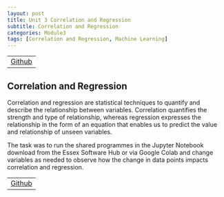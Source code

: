 ```yaml
---
layout: post
title: Unit 3 Correlation and Regression
subtitle: Correlation and Regression
categories: Module3
tags: [Correlation and Regression, Machine Learning]
---
```

<html lang="en">

<table>
    <tr>
        <td><a href="../../../../MachineLearning/Unit03" target="_blank" class="button large">Github</a></td> 
    </tr>
</table>

<body>

<h2>Correlation and Regression</h2>
<p>Correlation and regression are statistical techniques to quantify and describe the relationship between variables. Correlation quantifies the strength and type of relationship, whereas regression expresses the relationship in the form of an equation that enables us to predict the value and relationship of unseen variables.</p>

<p>
The task was to run the shared programmes in the Jupyter Notebook download from the Essex Software Hub or via Google Colab and change variables as needed to observe how the change in data points impacts correlation and regression.
</p>

</body>

</html>

<table>
    <tr>
        <td><a href="../../../../MachineLearning/Unit03" target="_blank" class="button large">Github</a></td> 
    </tr>
</table>



